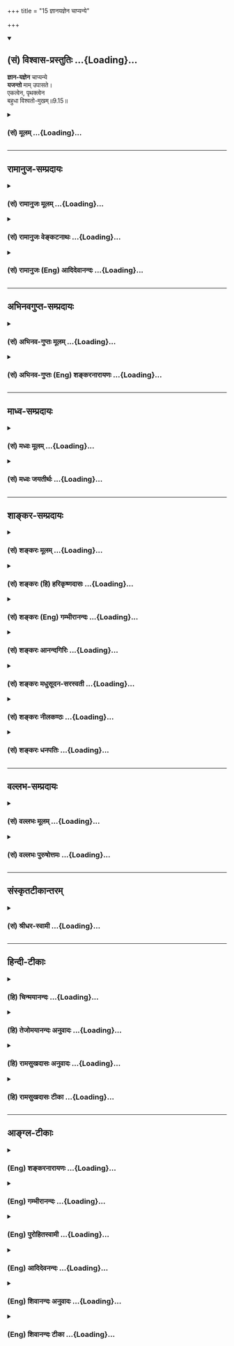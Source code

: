+++
title = "15 ज्ञानयज्ञेन चाप्यन्ये"

+++
<div class="js_include" newlevelforh1="2" title="(सं) विश्वास-प्रस्तुतिः" unfilled url="/mahAbhAratam/shlokashaH/06-bhIShma-parva/03-bhagavad-gItA-parva/saMskRtam/vishvAsa-prastutiH/09_rAja-vidyA-rAja-guhy/15_jnAnayajnena_chAp.md">
<details open><summary><h2>(सं) विश्वास-प्रस्तुतिः ...{Loading}...</h2></summary>

**ज्ञान-यज्ञेन** चाप्यन्ये  
**यजन्तो** माम् उपासते।  
एकत्वेन, पृथक्त्वेन  
बहुधा विश्वतो-मुखम्॥9.15॥
</details>
</div>
<div class="js_include collapsed" newlevelforh1="3" title="(सं) मूलम्" unfilled url="/mahAbhAratam/shlokashaH/06-bhIShma-parva/03-bhagavad-gItA-parva/saMskRtam/mUlam/09_rAja-vidyA-rAja-guhy/15_jnAnayajnena_chAp.md">
<details><summary><h3>(सं) मूलम् ...{Loading}...</h3></summary>

ज्ञानयज्ञेन चाप्यन्ये यजन्तो मामुपासते।  
एकत्वेन पृथक्त्वेन बहुधा विश्वतोमुखम्।।9.15।।
</details>
</div>


_________________
## रामानुज-सम्प्रदायः
<div class="js_include collapsed" newlevelforh1="3" title="(सं) रामानुजः मूलम्" unfilled url="/mahAbhAratam/shlokashaH/06-bhIShma-parva/03-bhagavad-gItA-parva/saMskRtam/rAmAnujaH/mUlam/09_rAja-vidyA-rAja-guhy/15_jnAnayajnena_chAp.md">
<details><summary><h3>(सं) रामानुजः मूलम् ...{Loading}...</h3></summary>

।।9.15।।**अन्ये अपि** महात्मानः पूर्वोक्तैः कीर्तनादिभिः ज्ञानाख्येन
**यज्ञेन च यजन्तः माम् उपासते;** कथम् **बहुधा पृथक्त्वेन** जगदाकारेण
**विश्वतोमुखं** विश्वप्रकारम् अवस्थितं **माम् एकत्वेन उपासते। एतद् उक्तं
भवति भगवान् वासुदेव एव नामरूपविभागानर्हातिसूक्ष्मचिदचिद्वस्तुशरीरः सन्
सत्यसंकल्पः विविधविभक्तनामरूपस्थूलचिदचिद्वस्तुशरीरः स्याम् इति संकल्प्य
स एकदेव एव तिर्यङ्मनुष्यस्थावराख्यविचित्रजगच्छरीरः अवतिष्ठते इति
अनुसंदधानाश्च माम् उपासते इति। तथा हि विश्वशरीरः अहम् एव अवस्थितः; इति आह
--**

</details>
</div>
<div class="js_include collapsed" newlevelforh1="3" title="(सं) रामानुजः वेङ्कटनाथः" unfilled url="/mahAbhAratam/shlokashaH/06-bhIShma-parva/03-bhagavad-gItA-parva/saMskRtam/rAmAnujaH/venkaTanAthaH/09_rAja-vidyA-rAja-guhy/15_jnAnayajnena_chAp.md">
<details><summary><h3>(सं) रामानुजः वेङ्कटनाथः ...{Loading}...</h3></summary>

  
  
।।9.15।। भजन्त्यनन्यमनसः इत्यनन्यमनस्त्वेन प्रथममुपासनं विशेषितम् ततश्च
कीर्तनादिभिरन्तरङ्गैः। अथ वेद्याकारविशेषप्रदर्शनेनापि तदेव
विशेष्यतेज्ञानयज्ञेन इत्यादिनासदसच्चाहमर्जुन \[9।19\] इत्यन्तेन। चकारः
पूर्वोक्तकीर्तनादिसमुच्चयार्थः। अपिस्तुअन्ये इत्यनेनान्वितः। अन्यथा
नैरर्थक्यादित्यभिप्रायेणाहअन्येऽपीति। अन्यशब्दोऽत्र पूर्णोपासकपरः।
यज्ञेन यजन्तः यज्ञेन प्रीणयन्त इत्यर्थः। बहुधा पृथक्त्वेन इत्यनेन
समष्टिव्यष्टितदवान्तररूपसमस्तसङ्ग्रह इत्याहजगदाकारेणेति।
विश्वतोमुखशब्दस्यात्र समभिव्याहारानुगुणं विवक्षितमाहविश्वप्रकारमिति।
नन्वेकत्वेन पृथक्त्वेन चोपासत इत्यन्वयः किं नोच्यते कथं चैकस्यैव सतो
बहुत्वेनावस्थानम् तथाच सविकारत्वसंसारित्वादिदोषाश्च स्युः
बहुधावस्थितस्यैकत्वेनोपासितुर्दृष्टिविधिवद्भ्रान्तिश्च
स्यादित्यत्राहएतदुक्तमिति। एतेन परोक्तप्रक्रिययोपासनविधात्रयपरत्वं
भेदाभेदादिवर्णनं च
प्रत्युक्तम्। भगवानित्यनेन,सृष्ट्याद्यौपयिकगुणप्रपञ्चप्रदर्शनम्।
वासुदेवशब्दे प्रथमशिन
सर्वसामानाधिकरण्यव्यपदेशनिदानसर्वशरीरकत्वपर्यवसितव्याप्तिविशेषः;
द्वितीयांशेन सृष्टिप्रयोजनं क्रीडादिरेवेत्युच्यते। द्वाभ्यां च पदाभ्यां
अनन्योपासकैकान्तिजनशीलितमन्त्रविशेषोऽपि स्मारितः।
पृथिव्यादिबहुत्वमात्रस्य प्रत्यक्षादिसिद्धत्वादेकस्यैव सतो बहुत्वं हि
शास्त्रवेद्यम् ततश्च तथाभूतैकत्व एवात्र वाक्यतात्पर्यम् तच्चैकस्य
सर्वशरीरकत्वेन निर्व्यूढमिति न कश्चिद्दोषः।  
  

</details>
</div>
<div class="js_include collapsed" newlevelforh1="3" title="(सं) रामानुजः (Eng) आदिदेवानन्दः" unfilled url="/mahAbhAratam/shlokashaH/06-bhIShma-parva/03-bhagavad-gItA-parva/saMskRtam/rAmAnujaH/english/AdidevAnandaH/09_rAja-vidyA-rAja-guhy/15_jnAnayajnena_chAp.md">
<details><summary><h3>(सं) रामानुजः (Eng) आदिदेवानन्दः ...{Loading}...</h3></summary>

9.15 Other high-minded persons worship Me by singing My names, etc.,
already described; and they also perform the sacrifice called knowledge.
They worship Me, who, by being 'characterised by diversity in various ways' in the form of the cosmos, is a multiform, namely, having all entities as modes (Prakaras) and also as One (the Prakari). The purport is this: The Lord Vasudeva alone, having the body comprising animate and inanimate entities in an extremely subtle form (in the state of Cosmic dissolution) incapable of distinctness by name and form, resolves by His unfailing true will power: 'May I become embodied in gross animate and inanimate entities, distinguished variously by name and form.' He alone then abides, with the variegated cosmos as His body, comprising gods,
animals, men and immobile things. They worship Me by contemplating on Me thus. Therefore Sri Krsna declares: 'I, having the universe for My body,
alone abide'.

</details>
</div>


_________________
## अभिनवगुप्त-सम्प्रदायः
<div class="js_include collapsed" newlevelforh1="3" title="(सं) अभिनव-गुप्तः मूलम्" unfilled url="/mahAbhAratam/shlokashaH/06-bhIShma-parva/03-bhagavad-gItA-parva/saMskRtam/abhinava-guptaH/mUlam/09_rAja-vidyA-rAja-guhy/15_jnAnayajnena_chAp.md">
<details><summary><h3>(सं) अभिनव-गुप्तः मूलम् ...{Loading}...</h3></summary>

।।9.15।। No commentary.

</details>
</div>
<div class="js_include collapsed" newlevelforh1="3" title="(सं) अभिनव-गुप्तः (Eng) शङ्करनारायणः" unfilled url="/mahAbhAratam/shlokashaH/06-bhIShma-parva/03-bhagavad-gItA-parva/saMskRtam/abhinava-guptaH/english/shankaranArAyaNaH/09_rAja-vidyA-rAja-guhy/15_jnAnayajnena_chAp.md">
<details><summary><h3>(सं) अभिनव-गुप्तः (Eng) शङ्करनारायणः ...{Loading}...</h3></summary>

9.13-15 Mahatmanah etc., upto Visvato-mukham. Divine nature i.e., of
goodness. Offering sacrifices : i.e., by means of sacrifices with the
external materials. But others worship Me with knowledge-sacrifice only.
Hence through knowledge some \[worship Me\] as One, while others
\[worship Me\] as Many through the action-Yoga. However all conceive Me
alone, as their highest goal. But, action certainly abounds in the idea
of duality, because it is coextensive with hosts of different causes
(karakas). So how can it lead to the Absolute state ; It is answered
\[as\] :

</details>
</div>


_________________
## माध्व-सम्प्रदायः
<div class="js_include collapsed" newlevelforh1="3" title="(सं) मध्वः मूलम्" unfilled url="/mahAbhAratam/shlokashaH/06-bhIShma-parva/03-bhagavad-gItA-parva/saMskRtam/madhvaH/mUlam/09_rAja-vidyA-rAja-guhy/15_jnAnayajnena_chAp.md">
<details><summary><h3>(सं) मध्वः मूलम् ...{Loading}...</h3></summary>

।।9.15।। सर्वत्र एक एव नारायणः स्थितः इत्येकत्वेन; पृथक्त्वेन सर्वतो
वैलक्षण्येन। बहुधा हि तस्य रूपं,आभाति शुक्लमिव लोहितमिवाथो नीलमथोऽर्जुनं
इति सनत्सुजाते \[म.भा.5।44।26\]दैवमेवापरे \[4।25\] इत्युक्तप्रकारेण बहवो
वा बहुधा।

</details>
</div>
<div class="js_include collapsed" newlevelforh1="3" title="(सं) मध्वः जयतीर्थः" unfilled url="/mahAbhAratam/shlokashaH/06-bhIShma-parva/03-bhagavad-gItA-parva/saMskRtam/madhvaH/jayatIrthaH/09_rAja-vidyA-rAja-guhy/15_jnAnayajnena_chAp.md">
<details><summary><h3>(सं) मध्वः जयतीर्थः ...{Loading}...</h3></summary>

।।9.15।। एकत्वेनाद्वैतभावनयेति व्याख्यानमसत्; मिथ्याभावनात्वादिति भावेनाह
**सर्वत्रे**ति। सर्वत्र स्थितो नारायण एक एवेति योजना।
पृथक्त्वेनादित्यचन्द्रादिरूपेणेत्यसदिति (शं.) भावेनाह --
**पृथक्त्वेने**ति। अपरस्तु पृथक्त्वेनेत्येतत्सम्यग्व्याख्याय
**बहु**धेत्येतदादित्यादिरूपेणेति व्याख्यातवानत आह -- **बहुधे**ति।
कथमित्यत आगमेनैव दर्शयति -- **शुक्लमिवे**ति। इवशब्दोऽप्यर्थः।
प्रकारान्तरेण व्याख्याति -- **दैवमेवे**ति।

</details>
</div>


_________________
## शाङ्कर-सम्प्रदायः
<div class="js_include collapsed" newlevelforh1="3" title="(सं) शङ्करः मूलम्" unfilled url="/mahAbhAratam/shlokashaH/06-bhIShma-parva/03-bhagavad-gItA-parva/saMskRtam/shankaraH/mUlam/09_rAja-vidyA-rAja-guhy/15_jnAnayajnena_chAp.md">
<details><summary><h3>(सं) शङ्करः मूलम् ...{Loading}...</h3></summary>

।।9.15।। -- --,**ज्ञानयज्ञेन** ज्ञानमेव भगवद्विषयं यज्ञः तेन
ज्ञानयज्ञेन; **यजन्तः** पूजयन्तः **माम्** ईश्वरं **च अपि अन्ये** अन्याम्
उपासनां परित्यज्य **उपासते।** तच्च ज्ञानम् -- **एकत्वेन** एकमेव परं
ब्रह्म इति परमार्थदर्शनेन यजन्तः उपासते। केचिच्च **पृथक्त्वेन,
आदित्यचन्द्रादिभेदेन स एव भगवान् विष्णुः अवस्थितः इति उपासते। केचित्**
बहुधा **अवस्थितः स एव भगवान् सर्वतोमुखः विश्वरुपः इति तं विश्वरूपं
सर्वतोमुखं बहुधा बहुप्रकारेण उपासते।। यदि बहुभिः प्रकारैः उपासते; कथं
त्वामेव उपासते इति; अत आह --,**

</details>
</div>
<div class="js_include collapsed" newlevelforh1="3" title="(सं) शङ्करः (हि) हरिकृष्णदासः" unfilled url="/mahAbhAratam/shlokashaH/06-bhIShma-parva/03-bhagavad-gItA-parva/saMskRtam/shankaraH/hindI/harikRShNadAsaH/09_rAja-vidyA-rAja-guhy/15_jnAnayajnena_chAp.md">
<details><summary><h3>(सं) शङ्करः (हि) हरिकृष्णदासः ...{Loading}...</h3></summary>

।।9.15।। वे किसकिस प्रकारसे उपासना करते हैं सो कहते हैं --, कुछ (
ज्ञानीजन ) दूसरी उपासनाओंको छोड़कर भगवद्विषयक ज्ञानरूप यज्ञसे मेरा पूजन
करते हुए उपसना किया करते हैं अर्थात् परमब्रह्म परमात्मा एक ही है; ऐसे
एकत्वरूप परमार्थज्ञानसे पूजन करते हुए मेरी उपासना करते हैं। और कोईकोई
पृथक् भावसे अर्थात् आदित्य; चन्द्रमा आदिके भेदसे इस प्रकार समझकर उपासना
करते हैं कि वही भगवान् विष्णु; सूर्य आदिके रूपमें स्थित हुए हैं। तथा
कितने ही भक्त ऐसा समझकर कि वही सब ओर मुखवाले विश्वमूर्ति भगवान् अनेक
रूपसे स्थित हो रहे हैं। उन विश्वरूप विराट् भगवान्हीकी विविध प्रकारसे
उपासना करते हैं।

</details>
</div>
<div class="js_include collapsed" newlevelforh1="3" title="(सं) शङ्करः (Eng) गम्भीरानन्दः" unfilled url="/mahAbhAratam/shlokashaH/06-bhIShma-parva/03-bhagavad-gItA-parva/saMskRtam/shankaraH/english/gambhIrAnandaH/09_rAja-vidyA-rAja-guhy/15_jnAnayajnena_chAp.md">
<details><summary><h3>(सं) शङ्करः (Eng) गम्भीरानन्दः ...{Loading}...</h3></summary>

9.15 Anye, others, giving up others forms of adoration; ca, verily;
upasate, worship; mam, Me, God; yajantah, by adoring, glorifying; api,
exclusively; jnana-yajnene ekatvena, through the sacrifice of the
knowledge of oneness-knowledge of God itself being the sacrifice; and
that knowledge consists in the realization of the highest truth that the
supreme Brahman is verily one. Adoring with that (knowledge) they
worship Me. And some others Me prthaktvena, multifariously-in different
forms as the sun, moon, etc. They worship (Me) by thinking that, Visnu
who is God Himself exists in different forms as the sun etc. Still
others worship Me thinking that, that very God who is visvatomukhah,
mulitiformed, who has His facr everywhere, i.e., who is the Cosmic
Person; exists bahudha, variously. In numerous ways they worship Him,
the Cosmic Person, who has His face everywhere. 'If they worship in
numerous ways, how is it that they worship You alone;' Hence the Lord
says:

</details>
</div>
<div class="js_include collapsed" newlevelforh1="3" title="(सं) शङ्करः आनन्दगिरिः" unfilled url="/mahAbhAratam/shlokashaH/06-bhIShma-parva/03-bhagavad-gItA-parva/saMskRtam/shankaraH/AnandagiriH/09_rAja-vidyA-rAja-guhy/15_jnAnayajnena_chAp.md">
<details><summary><h3>(सं) शङ्करः आनन्दगिरिः ...{Loading}...</h3></summary>

।।9.15।। उपासनप्रकारभेदप्रतिपित्सया पृच्छति -- **ते केनेति।**
तत्प्रकारभेदोदीरणार्थं श्लोकमवतारयति -- **उच्यत इति।** इज्यते पूज्यते
परमेश्वरोऽनेनेति प्रकृते ज्ञाने यज्ञशब्दः। ईश्वरं चेति चकारोऽवधारणे।
देवतान्तरध्यानत्यागमपिशब्दसूचितं दर्शयति -- **अन्यामिति।** अन्ये
ब्रह्मनिष्ठामिति यावत्। ज्ञानयज्ञमेव विभजते -- **तच्चेति।**
उत्तमाधिकारिणामुपासनमुक्त्वा मध्यमानामधिकारिणामुपासनप्रकारमाह --
**केचिच्चेति।** तेषामेव प्रकारान्तरेणोपासनमुदीरयति -- **केचिदिति।**
बहुप्रकारेणाग्न्यादित्यादिरूपेणेति यावत्।

</details>
</div>
<div class="js_include collapsed" newlevelforh1="3" title="(सं) शङ्करः मधुसूदन-सरस्वती" unfilled url="/mahAbhAratam/shlokashaH/06-bhIShma-parva/03-bhagavad-gItA-parva/saMskRtam/shankaraH/madhusUdana-sarasvatI/09_rAja-vidyA-rAja-guhy/15_jnAnayajnena_chAp.md">
<details><summary><h3>(सं) शङ्करः मधुसूदन-सरस्वती ...{Loading}...</h3></summary>

।।9.15।। इदानीं य एवमुक्तश्रवणमनननिदिध्यासनासमर्थास्तेऽपि त्रिविधा उत्तमा
मध्यमा मन्दाश्चेति सर्वेऽपि स्वानुरूप्येण मामुपासत इत्याह -- अन्ये
पूर्वोक्तसाधनानुष्ठानासमर्थाः ज्ञानयज्ञेनत्वं वा अहमस्मि भगवो देवते अहं
वै त्वमसि इत्यादिश्रुत्युक्तमहग्रहापासनं ज्ञानं स एव
परमेश्वरयजनरूपत्वाद्यज्ञस्तेन। चकार एवार्थे। अपिशब्दः
साधनान्तरत्यागार्थः। केचित्साधनान्तरनिस्पृहाः सन्त
उपास्योपासकाभेदचिन्तारूपेण ज्ञानयज्ञेनैकत्वेन भेदव्यावृत्त्या
मामेवोपासते चिन्तयन्त्युत्तमाः। अन्ये तु केचिन्मध्यमाः
पृथक्त्वेनोपास्योपासकयोर्भेदेनआदित्यो ब्रह्मेत्यादेशः
इत्यादिश्रुत्युक्तेन प्रतीकोपासनरूपेण ज्ञानयज्ञेन मामेवोपासते।
अन्येत्वहंग्रहोपासने वाऽसमर्थाः केचिन्मन्दाः कांचिदन्यां देवतां
चोपासीनाः कानिचित्कर्माणि वा कुर्वाणा बहुधा तैस्तैर्बहुभिः
प्रकारैर्विश्वरूपं सर्वात्मानं मामेवोपासते तेन तेन ज्ञानयज्ञेनेति
उत्तरोत्तराणां क्रमेण पूर्वपूर्वभूमिलाभः।

</details>
</div>
<div class="js_include collapsed" newlevelforh1="3" title="(सं) शङ्करः नीलकण्ठः" unfilled url="/mahAbhAratam/shlokashaH/06-bhIShma-parva/03-bhagavad-gItA-parva/saMskRtam/shankaraH/nIlakaNThaH/09_rAja-vidyA-rAja-guhy/15_jnAnayajnena_chAp.md">
<details><summary><h3>(सं) शङ्करः नीलकण्ठः ...{Loading}...</h3></summary>

।।9.15।। ज्ञानयज्ञेन निर्विकल्पसमाधिना पातञ्जलाः। एकत्वेन अहमेव
भगवान्वासुदेव इत्यभेदेनौपनिषदाः। पृथक्त्वेन अयमीश्वरो ममस्वामीति
बुद्ध्या प्राकृताः। अन्ये पुनर्बहुधा बहुप्रकारं विश्वतोमुखं
सर्वैर्द्वारैर्यत्किंचिद्दृष्टं तद्भगवत्स्वरूपमेव; यच्छ्रुतं
तत्तन्नामैव; यद्दत्तं भुक्तं वा तत्तदर्पितमेवेत्येवं विश्वतोमुखं यथा
स्यात्तथा मामुपासते।

</details>
</div>
<div class="js_include collapsed" newlevelforh1="3" title="(सं) शङ्करः धनपतिः" unfilled url="/mahAbhAratam/shlokashaH/06-bhIShma-parva/03-bhagavad-gItA-parva/saMskRtam/shankaraH/dhanapatiH/09_rAja-vidyA-rAja-guhy/15_jnAnayajnena_chAp.md">
<details><summary><h3>(सं) शङ्करः धनपतिः ...{Loading}...</h3></summary>

।।9.15।। एवमुपासनाप्रकारः सर्वोपासकसाधारणो दर्शितः। तत्रासाधारणं तमाह --
ज्ञानयज्ञेन। ज्ञानमेव परमात्मविषयं तत्पूजनरुपत्वाद्यज्ञस्तेन ज्ञानयज्ञेन
यजन्तः पूजयन्तः मां परमात्मानमन्ये उत्तमाः। चकार उक्तानामनुक्तानां
च,साधारणानामुपासनाप्रकाराणां समुच्चयार्थः। अपिशब्द
इन्द्रादिदेवतोपासनापरित्यागार्थः। तथाचान्यामुपासनां परित्यज्य मामुपासत
इत्यर्थः। तच्च ज्ञानमेकमेव परं ब्रह्मेति परमार्थदर्शनं तेन यजन्ते। यत्तु
अन्ये पूर्वोक्तसाधनानुष्ठानासमर्था ज्ञानयज्ञेनत्वं वाहमस्मि भगवो
देवतेऽहं वै त्वमसि इत्यादिश्रुत्युक्तमहंग्रहोपासनं ज्ञानमति
तच्चिन्त्यम्। मुख्यामुख्ययोर्मुख्ये संभवत्यमुख्यग्रहणस्यान्याय्यत्वात्।
एतेन ज्ञानयज्ञेन निर्विकल्पसमाधिना पातञ्चला इति प्रत्युक्तम्। केचिच्च स
एव भगवान् बहुधा व्यवस्थितो विश्वतोमुखो विश्वरपस्तं बहुधा बहुप्रकारेण
उपासते मन्दाः।

</details>
</div>


_________________
## वल्लभ-सम्प्रदायः
<div class="js_include collapsed" newlevelforh1="3" title="(सं) वल्लभः मूलम्" unfilled url="/mahAbhAratam/shlokashaH/06-bhIShma-parva/03-bhagavad-gItA-parva/saMskRtam/vallabhaH/mUlam/09_rAja-vidyA-rAja-guhy/15_jnAnayajnena_chAp.md">
<details><summary><h3>(सं) वल्लभः मूलम् ...{Loading}...</h3></summary>

।।9.15।। किञ्च ज्ञानयज्ञेन चेति। भक्योपासते इति पूर्वमुक्तम्। ज्ञानयज्ञेन
चोपासते इत्यधुनोच्यते। अत्र यज्ञपदेनब्रह्मार्पणं ब्रह्म हविः \[4।24\]
इति पूर्वोक्तप्रकारः स्मारित इति गम्यते। तेन च मामक्षरस्वरूपमुपासते।
तत्रापि प्रकारभेदः। केचिदेकत्वेनसोऽस्मि इत्यात्माभेदभावनया
तान्त्रिकाः। आत्मानं परमं ध्यायेत् इत्यादिवाक्यात्। केचित्पृथक्त्वेन
राजसतान्त्रिका भेदभावनया दासोऽस्मीति रूपया मां स्वामिनमुपासते। केचित्तु
बहुधा शिवशक्तिसूर्यगणेशादिरूपेण। यद्वा ब्रह्मवादिनः बहुधा
घटपटादिजगदाकारेणाविकृतमेव सन्तमेवं विश्वतोमुखं विश्वप्रकारत्वेनावस्थितं
सर्वतः पाणिपादान्तं सर्वतोक्षिशिरोमुखं मामुपासते।

</details>
</div>
<div class="js_include collapsed" newlevelforh1="3" title="(सं) वल्लभः पुरुषोत्तमः" unfilled url="/mahAbhAratam/shlokashaH/06-bhIShma-parva/03-bhagavad-gItA-parva/saMskRtam/vallabhaH/puruShottamaH/09_rAja-vidyA-rAja-guhy/15_jnAnayajnena_chAp.md">
<details><summary><h3>(सं) वल्लभः पुरुषोत्तमः ...{Loading}...</h3></summary>

  
  
।।9.15।। एवं भक्तानां भजनप्रकारमुक्त्वा ज्ञानिनामाह -- ज्ञानयज्ञेनेति।
अन्ये ज्ञानिनो ज्ञानयज्ञेन चापि ज्ञानात्मकयजनप्रकारेण चापि यजन्तो
हृद्येव मां पूजयन्त उपासते भजन्त इत्यर्थः। अपिशब्देन चकारेण च
पूर्वोक्तभजनापेक्षया हीनत्वं व्यज्यते। ज्ञानभजने बहवः प्रकाराः सन्ति;
तानाह -- एकत्वेनसोऽहं ब्रह्मास्मि \[ \] इति प्रकारेण पृथक्त्वेन योगेन
शरणागमनरीत्या बहुधा सर्वत्र तद्रूपेण विश्वतोमुखं सर्वात्मकं माम्;
एवमनेकप्रकारेण मामुपासते भजन्त इत्यर्थः।  
  

</details>
</div>


_________________
## संस्कृतटीकान्तरम्
<div class="js_include collapsed" newlevelforh1="3" title="(सं) श्रीधर-स्वामी" unfilled url="/mahAbhAratam/shlokashaH/06-bhIShma-parva/03-bhagavad-gItA-parva/saMskRtam/shrIdhara-svAmI/09_rAja-vidyA-rAja-guhy/15_jnAnayajnena_chAp.md">
<details><summary><h3>(सं) श्रीधर-स्वामी ...{Loading}...</h3></summary>

।।9.15।। किंच **-- ज्ञानेति।** वासुदेवः सर्वमित्येवं सर्वात्मत्वदर्शनं
ज्ञानं तदेव यज्ञस्तेन ज्ञानयज्ञेन मां यजन्तः पूजयन्तोऽन्येऽप्युपासते;
तत्रापि केचिदेकत्वेन एकमेव परं ब्रह्मेति परमार्थदर्शनरूपाभेदभावनया;
केचित्पृथक्त्वेन दासोऽहमिति पृथग्भावनया; केचित्तु विश्वतोमुखं सर्वात्मकं
मां बहुधा ब्रह्मरुद्रादिरूपेणोपासते।

</details>
</div>


_________________
## हिन्दी-टीकाः
<div class="js_include collapsed" newlevelforh1="3" title="(हि) चिन्मयानन्दः" unfilled url="/mahAbhAratam/shlokashaH/06-bhIShma-parva/03-bhagavad-gItA-parva/hindI/chinmayAnandaH/09_rAja-vidyA-rAja-guhy/15_jnAnayajnena_chAp.md">
<details><summary><h3>(हि) चिन्मयानन्दः ...{Loading}...</h3></summary>

।।9.15।। ज्ञानयज्ञ में कोई कर्मकाण्ड नहीं होता। इस यज्ञ में यजमान साधक
का यह सतत प्रयत्न होता है कि दृश्यमान विविध नामरूपों में एकमेव चैतन्य
स्वरूप आत्मा की अभिव्यक्ति और चेतनता को वह देखे और अनुभव करे। यह साधना
वे साधक ही कर सकते हैं; जिन्होंने वेदान्त के इस प्रतिपादन को समझा है कि
अव्यय आत्मा सर्वत्र व्याप्त है और अपने सत्स्वरूप में इस दृश्यमान विविधता
तथा उनकी परस्पर वैचित्र्यपूर्ण क्रियायों को धारण किये हुये है। विभिन्न
व्यावसायिक प्रतिष्ठानों द्वारा निर्मित चॉकलेटों के आकार; रंग; स्वाद;
मूल्य आदि भिन्नभिन्न होते हुए भी सब चॉकलेट ही हैं; और इसलिए उन सबका
वास्तविक धर्म मधुरता; सभी में एक समान होता है। उस मधुरता को चाहने वाले
बालक सभी प्रकार की चॉकलेटों को प्रसन्नता से खाते हैं। इसी प्रकार
आत्मज्ञान का साधक सभी नाम और रूपों में; सभी परिस्थितियों और दशाओं में एक
ही आत्मा की अभिव्यक्ति का अवलोकन करता है; निरीक्षण करता है और पहचानता
है। जिस किसी आभूषण विशेष में हीरे जड़े हों; हीरे के व्यापारी के लिए वह
सब प्रकाश और आभा के बिन्दु ही हैं। वह उनकी आभा के अनुसार उनका मूल्यांकन
करता है; न कि उस आभूषण की रचनाकृति या सौन्दर्य को देखकर। आत्मानुभवी पुरुष
अपने आत्मस्वरूप को सब प्रकार के कर्मों; शब्दों और विचारों में व्यक्त
देखते हुए जगत् में विचरण करता है। जिस प्रकार सहस्र दर्पणों के मध्य स्थित
दीपज्योति के करोड़ों प्रतिबिम्ब सर्वत्र दिखाई देते हैं; उसी प्रकार;
आत्मस्वरूप में स्थित ज्ञानी पुरुष जब जगत् में विचरण करता है; तब वह
सर्वत्र अपनी आत्मा को ही नृत्य करते हुए देखता है; जो उस पर सब ओर से
कटाक्ष करती हुई उसे सदैव पूर्णत्व के आनन्द से हर्षविभोर करती रहती
है। नेत्रों की दीप्ति में; मित्र की मन्दस्मिति और शत्रु के कृत्रिम हास्य
में; ईर्ष्या के कठोर शब्दों में और प्रेम के कोमल स्वरों में; शीत और उष्ण
में; जय और पराजय में; समस्त मनुष्यों; पशुओं; वृक्ष लताओं में और जड़
वस्तुओं के संग में सर्वत्र वह सच्चिदानन्द परमात्मा का ही मंगल दर्शन करता
है यही अर्थ है ईश्वर दर्शन अथवा आत्मदर्शन का; जिसका विश्व के समस्त
धर्मशास्त्रों में गौरव से गान किया गया है। असंख्य नामरूपों में ईश्वर की
मन्दस्मिति को देखने और पहचानने का अर्थ ही निरन्तर ज्ञानयज्ञ की भावना में
रमना और जीना है। समस्त रूपों में उसकी पूजा करना; समस्त परिस्थितियों में
उसका ध्यान रखना; मन की समस्त वृत्तियों के साथ उसका अनुभव करना ही आत्मा
के अखण्ड स्मरण में जीना है। ऐसे पुरुष ज्ञानयज्ञ के द्वारा मेरी उपासना
करते हैं। प्रारम्भिक अवस्था में सर्वत्र आत्मदर्शन की साधना प्रयत्न साध्य
होने के कारण उसमें साधक को कष्ट और तनाव का अनुभव होता है। परन्तु
जैसेजैसे साधक की आध्यात्म दृष्टि विकसित होती जाती है; वैसेवैसे उसके लिए
यह साधना सरल बनती जाती है; और वह एक ही आत्मा को इसके ज्योतिर्मय वैभव के
असंख्य रूपों में छिटक कर फैली हुई देखता है। यही है विश्वतो मुखम् ईश्वर
का विराट् स्वरूप। ज्ञानी पुरुष न केवल यह जानता है कि नानाविध उपाधियों से
आत्मा सदा असंस्पर्शित है; अलिप्त है; वरन् वह यह भी अनुभव करता है कि
विश्व की समस्त उपाधियों में वही एक आत्मा क्रीड़ा कर रही है। एक बार आकाश
में स्थित जगत् से अलिप्त सूर्य को पहचान लेने पर; यदि हम उसके असंख्य
प्रतिबिम्ब भी दर्पणों या जल में देखें; तब भी एक सूर्य होने का हमारा
ज्ञान लुप्त नहीं हो जाता। सर्वत्र हम उस एक सूर्य को ही देखते और पहचानते
हैं। यदि कोई पुरुष अपने मन की शान्ति और समता को किसी एकान्त और शान्त
स्थान में ही बनाये रख सकता है; तो वेदान्त के अनुसार; उसका आत्मनुभव कदापि
पूर्ण नहीं कहा जा सकता है। यदि केवल समाधि स्थिति के विरले क्षणों में ही
उसे आत्मानुभूति होती है; तो ऐसा पुरुष; वह तत्त्वदर्शी नहीं है; जिसकी
उपनिषद् के ऋषियों ने प्रशंसा की है। यह तो हठयोगियों का मार्ग है।
अन्तर्बाह्य सर्वत्र एक ही आत्मतत्त्व को पहचानने वाला ही वास्तविक ज्ञानी
पुरुष है। एक तत्त्व सबको व्याप्त करता है परन्तु उसे कोई व्याप्त नहीं कर
सकता। ऐसे अनुभवी पुरुष के लिए किसी व्यापारिक केन्द्र का अत्यन्त व्यस्त
एवं तनावपूर्ण वातावरण आत्मदर्शन के लिए उतना ही उपयुक्त है जितना हिमालय
की घाटियों की अत्यन्त शान्त और एकान्त कन्दराओं का। वह चर्मचक्षुओं से
नहीं; वरन् ज्ञान के अन्तचक्षुओं से सर्वत्र एकमेव अद्वितीय आत्मा का ही
दर्शन करता है। मेरे हाथों और पैरों में; मैं सदा एक समान व्याप्त रहता हूँ।
मैं जानता हूँ कि मैं उन सब में हूँ। क्या इस ज्ञान से मेरे हाथ पैर लुप्त
हो जाते हैं; जैसे सूर्योदय पर कोहरा यदि कोई ऐसा कहता है; तो वह खिल्ली
उड़ाकर जाने वाला पागलपन ही है; कोई वैज्ञानिक कथन नहीं। जैसे एक ही समय
में मैं अपने शरीर के अंगप्रत्यंग में स्थित हुआ जाग्रत् अवस्था में जगत्
का अनुभव करता हूँ; वैसे ही; आत्मज्ञानी पुरुष जानता है कि उसकी आत्मा ही
अपने अनन्त साम्राज्य में सम्पूर्ण विश्व को व्याप्त किये हुए हैं एक रूप
में; पृथक् रूप में और विविध रूप में। वेदान्त प्रतिपादित दिव्यत्व की पहचान
और अनन्त का अनुभव अन्तर्बाह्य जीवन में है। कोई संयोगवश प्राप्त यह क्षणिक
अनुभव नहीं है। यह कोई ऐसा अवसर नहीं है कि जिसे लड्डू वितरित कर मनाने के
पश्चात् सदा के लिए उस अनुभव से निवृत्ति हो जाय। जिस प्रकार विद्यालयी
शिक्षा से मनुष्य द्वारा प्राप्त किया गया ज्ञान समस्त कालों और
परिस्थितियों में यहाँ तक कि स्वप्न में भी उसके साथ रहता है; उससे भी कहीं
अधिक शक्तिशाली; कहीं अधिक अंतरंग और कहीं अधिक दृढ़ ज्ञानी पुरुष का
आत्मानुभव होता है। आत्मवित् आत्मा ही बन जाता है। इसमें रंचमात्र भी संदेह
नहीं है। वेदान्त के द्वारा प्रतिपादित इस सत्य की पुष्टि दूसरी पंक्ति में
की गई है कि मुझ विराट स्वरूप परमात्मा को वे एकत्व भाव से; पृथक् भाव से
और अन्य कई प्रकार से उपासते हैं। अब तक हमने जो विवेचन किया है उसे यहाँ
प्रमाणित किया गया है। इसमें कोई संदेह नहीं कि जब ध्यानाभास द्वारा मन
प्रशान्त हो जाता है; तब एकमेव अद्वितीय आत्मा का उसके शुद्ध स्वरूप में
अनुभव होता है। मिट्टी का ज्ञाता मिट्टी के बने विभिन्न प्रकार के घटों में
एक ही मिट्टी को सरलता से देख सकता है घटों के रूप; रंग और आकार उसके
मिट्टी के ज्ञान को नष्ट नहीं कर सकते। इसी प्रकार पारमार्थिक सत्य पर जो
आभासिक और मोहक नाम और रूप अध्यस्त हैं; वे ज्ञानी पुरुष की दृष्टि से सत्य
को न कभी आच्छादित कर सकते हैं और न वे ऐसा करते ही हैं। सत्य के द्रष्टा
ऋषि आत्मा को न केवल प्रत्येक व्यक्ति में पृथक्पृथक् रूप से पहचानते हैं;
वरन् जैसा कि यहाँ वेदान्त के समर्थक भगवान् श्रीकृष्ण उद्घोष करते हैं
ज्ञानीजन सत्य को प्रत्येक रूप में पहचानते हैं; जो विश्वतोमुख है अर्थात्
जिसके मुख सर्वत्र हैं। यह कहना सर्वथा असंगत है कि मिट्टी का ज्ञाता
मिट्टी के घट को केवल दक्षिण या वाम भाग में ही पहचानता है मिट्टी उस घट
में सर्वत्र व्याप्त है और जहाँ मिट्टी नहीं वहां घट भी नहीं है। यदि आत्मा
का अभाव हो; तो सृष्टि की विविधता की प्रतीति या दर्शन कदापि सम्भव नहीं हो
सकता। यदि विविध रूपों में; विभिन्न प्रकार से पूजा और उपासना की जाती हो;
तो वे सब एक ही परमात्मा की पूजा कैसे हो सकती हैं

</details>
</div>
<div class="js_include collapsed" newlevelforh1="3" title="(हि) तेजोमयानन्दः अनुवादः" unfilled url="/mahAbhAratam/shlokashaH/06-bhIShma-parva/03-bhagavad-gItA-parva/hindI/tejomayAnandaH/anuvAdaH/09_rAja-vidyA-rAja-guhy/15_jnAnayajnena_chAp.md">
<details><summary><h3>(हि) तेजोमयानन्दः अनुवादः ...{Loading}...</h3></summary>

।।9.15।। कोई मुझे ज्ञानयज्ञ के द्वारा पूजन करते हुए एकत्वभाव से उपासते
हैं, कोई पृथक भाव से, कोई बहुत प्रकार से मुझ विराट स्वरूप (विश्वतो
मुखम्) को उपासते हैं।।

</details>
</div>
<div class="js_include collapsed" newlevelforh1="3" title="(हि) रामसुखदासः अनुवादः" unfilled url="/mahAbhAratam/shlokashaH/06-bhIShma-parva/03-bhagavad-gItA-parva/hindI/rAmasukhadAsaH/anuvAdaH/09_rAja-vidyA-rAja-guhy/15_jnAnayajnena_chAp.md">
<details><summary><h3>(हि) रामसुखदासः अनुवादः ...{Loading}...</h3></summary>

।।9.15।। दूसरे साधक ज्ञानयज्ञके द्वारा एकीभावसे (अभेद-भावसे) मेरा पूजन
करते हुए मेरी उपासना करते हैं और दूसरे कई साधक अपनेको पृथक् मानकर चारों
तरफ मुखवाले मेरे विराट्ररुपकी अर्थात् संसारको मेरा विराट्ररुप मानकर
(सेव्य-सेवकभावसे) मेरी अनेक प्रकारसे उपासना करते हैं।

</details>
</div>
<div class="js_include collapsed" newlevelforh1="3" title="(हि) रामसुखदासः टीका" unfilled url="/mahAbhAratam/shlokashaH/06-bhIShma-parva/03-bhagavad-gItA-parva/hindI/rAmasukhadAsaH/TIkA/09_rAja-vidyA-rAja-guhy/15_jnAnayajnena_chAp.md">
<details><summary><h3>(हि) रामसुखदासः टीका ...{Loading}...</h3></summary>

।।9.15।।***व्याख्या--***\[जैसे, भूखे आदमियोंकी भूख एक होती है और भोजन
करनेपर सबकी तृप्ति भी एक होती है परन्तु उनकी भोजनके पदार्थोंमें रुचि
भिन्न-भिन्न होती है। ऐसे ही परिवर्तनशील अनित्य संसारकी तरफ लगे हुए लोग
कुछ भी करते हैं, पर उनकी तृप्ति नहीं होती, वे अभावग्रस्त ही रहते हैं। जब
वे संसारसे विमुख होकर परमात्माकी तरफ ही चलते हैं, तब परमात्माकी प्राप्ति
होनेपर उन सबकी तृप्ति हो जाती है अर्थात् वे कृतकृत्य, ज्ञात-ज्ञातव्य और
प्राप्त-प्राप्तव्य हो जाते हैं। परन्तु उनकी रुचि, योग्यता, श्रद्धा,
विश्वास आदि भिन्नभिन्न होते हैं। इसलिये उनकी उपासनाएँ भी भिन्न-भिन्न
होती हैं। \]

</details>
</div>


_________________
## आङ्ग्ल-टीकाः
<div class="js_include collapsed" newlevelforh1="3" title="(Eng) शङ्करनारायणः" unfilled url="/mahAbhAratam/shlokashaH/06-bhIShma-parva/03-bhagavad-gItA-parva/english/shankaranArAyaNaH/09_rAja-vidyA-rAja-guhy/15_jnAnayajnena_chAp.md">
<details><summary><h3>(Eng) शङ्करनारायणः ...{Loading}...</h3></summary>

9.15. \[Of them\] some worship Me by knowledge-sacrifice and others by offering sacrifices; \[thus\] they worship Me, the Universally-faced
\[either\] as One \[or\] as Many.

</details>
</div>
<div class="js_include collapsed" newlevelforh1="3" title="(Eng) गम्भीरानन्दः" unfilled url="/mahAbhAratam/shlokashaH/06-bhIShma-parva/03-bhagavad-gItA-parva/english/gambhIrAnandaH/09_rAja-vidyA-rAja-guhy/15_jnAnayajnena_chAp.md">
<details><summary><h3>(Eng) गम्भीरानन्दः ...{Loading}...</h3></summary>

9.15 Others verily worship Me by adoring exclusively through the sacrifice of the knowledge of oneness; (others worship Me)
multifariously, and (others) as the multiformed existing variously.

</details>
</div>
<div class="js_include collapsed" newlevelforh1="3" title="(Eng) पुरोहितस्वामी" unfilled url="/mahAbhAratam/shlokashaH/06-bhIShma-parva/03-bhagavad-gItA-parva/english/purohitasvAmI/09_rAja-vidyA-rAja-guhy/15_jnAnayajnena_chAp.md">
<details><summary><h3>(Eng) पुरोहितस्वामी ...{Loading}...</h3></summary>

9.15 Others worship Me with full consciousness as the One, the Manifold,
the Omnipresent, the Universal.

</details>
</div>
<div class="js_include collapsed" newlevelforh1="3" title="(Eng) आदिदेवनन्दः" unfilled url="/mahAbhAratam/shlokashaH/06-bhIShma-parva/03-bhagavad-gItA-parva/english/AdidevanandaH/09_rAja-vidyA-rAja-guhy/15_jnAnayajnena_chAp.md">
<details><summary><h3>(Eng) आदिदेवनन्दः ...{Loading}...</h3></summary>

9.15 Others, too, besides offering the sacrifice of knowledge, worship Me as One, who, characterised by diversity in numberless ways, is multiformed (in My Cosmic aspect).

</details>
</div>
<div class="js_include collapsed" newlevelforh1="3" title="(Eng) शिवानन्दः अनुवादः" unfilled url="/mahAbhAratam/shlokashaH/06-bhIShma-parva/03-bhagavad-gItA-parva/english/shivAnandaH/anuvAdaH/09_rAja-vidyA-rAja-guhy/15_jnAnayajnena_chAp.md">
<details><summary><h3>(Eng) शिवानन्दः अनुवादः ...{Loading}...</h3></summary>

9.15 Others also sacrificing with the wisdom-sacrifice worship Me, the All-faced, as one, as distinct, and as manifold.

</details>
</div>
<div class="js_include collapsed" newlevelforh1="3" title="(Eng) शिवानन्दः टीका" unfilled url="/mahAbhAratam/shlokashaH/06-bhIShma-parva/03-bhagavad-gItA-parva/english/shivAnandaH/TIkA/09_rAja-vidyA-rAja-guhy/15_jnAnayajnena_chAp.md">
<details><summary><h3>(Eng) शिवानन्दः टीका ...{Loading}...</h3></summary>

9.15 ज्ञानयज्ञेन with the wisdomsacrifice; च and; अपि also; अन्ये
others; यजन्तः sacrificing; माम् Me;,उपासते worhsip; एकत्वेन as one;
पृथक्त्वेन as different; बहुधा in various ways; विश्वतोमुखम् the Allfaced.Commentary Others too sacrificing by the wisdomsacrifice; i.e.;
seeing the Self in all; adore Me the One and the manifold; present everywhere. They regard all the forms they see as the forms of God; all sounds they hear as the names of God. They give all objects they eat as offerings unto the Lord in vaious ways.Some adore Him with the knowledge that there is only one Reality; the Supreme Being Who is ExistenceKnowledgeBliss. They identify themselves with the Truth or Brahman. This is the Monistic view of the Vedantins. Some worship Him making a distinction between the Lord and themselves with the attitude of master and servant. This is the view of the Dualistic School of philosophy. Some worship Him with the knowledge that He exists as the various divinities; Brahma; Vishnu; Rudra; Siva; etc.Visvatomukham Others worship Him who has assumed all the manifold forms in the world;
Who exists in all the forms as the Allfaced (the one Lord exists in all the different forms with His face on all sides; as it were). (Cf.IV.33)

</details>
</div>
